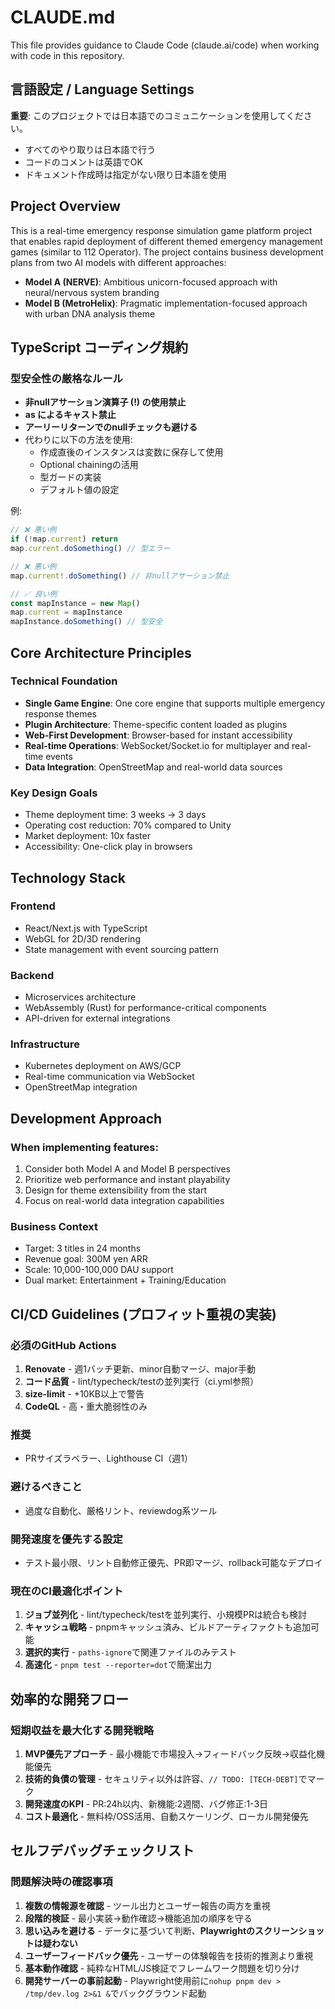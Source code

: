 # CLAUDE.md

This file provides guidance to Claude Code (claude.ai/code) when working with code in this repository.

## 言語設定 / Language Settings

**重要**: このプロジェクトでは日本語でのコミュニケーションを使用してください。

- すべてのやり取りは日本語で行う
- コードのコメントは英語でOK
- ドキュメント作成時は指定がない限り日本語を使用

## Project Overview

This is a real-time emergency response simulation game platform project that enables rapid deployment of different themed emergency management games (similar to 112 Operator). The project contains business development plans from two AI models with different approaches:

- **Model A (NERVE)**: Ambitious unicorn-focused approach with neural/nervous system branding
- **Model B (MetroHelix)**: Pragmatic implementation-focused approach with urban DNA analysis theme

## TypeScript コーディング規約

### 型安全性の厳格なルール

- **非nullアサーション演算子 (!) の使用禁止**
- **as によるキャスト禁止**
- **アーリーリターンでのnullチェックも避ける**
- 代わりに以下の方法を使用:
  - 作成直後のインスタンスは変数に保存して使用
  - Optional chainingの活用
  - 型ガードの実装
  - デフォルト値の設定

例:

```typescript
// ❌ 悪い例
if (!map.current) return
map.current.doSomething() // 型エラー

// ❌ 悪い例
map.current!.doSomething() // 非nullアサーション禁止

// ✅ 良い例
const mapInstance = new Map()
map.current = mapInstance
mapInstance.doSomething() // 型安全
```

## Core Architecture Principles

### Technical Foundation

- **Single Game Engine**: One core engine that supports multiple emergency response themes
- **Plugin Architecture**: Theme-specific content loaded as plugins
- **Web-First Development**: Browser-based for instant accessibility
- **Real-time Operations**: WebSocket/Socket.io for multiplayer and real-time events
- **Data Integration**: OpenStreetMap and real-world data sources

### Key Design Goals

- Theme deployment time: 3 weeks → 3 days
- Operating cost reduction: 70% compared to Unity
- Market deployment: 10x faster
- Accessibility: One-click play in browsers

## Technology Stack

### Frontend

- React/Next.js with TypeScript
- WebGL for 2D/3D rendering
- State management with event sourcing pattern

### Backend

- Microservices architecture
- WebAssembly (Rust) for performance-critical components
- API-driven for external integrations

### Infrastructure

- Kubernetes deployment on AWS/GCP
- Real-time communication via WebSocket
- OpenStreetMap integration

## Development Approach

### When implementing features:

1. Consider both Model A and Model B perspectives
2. Prioritize web performance and instant playability
3. Design for theme extensibility from the start
4. Focus on real-world data integration capabilities

### Business Context

- Target: 3 titles in 24 months
- Revenue goal: 300M yen ARR
- Scale: 10,000-100,000 DAU support
- Dual market: Entertainment + Training/Education

## CI/CD Guidelines (プロフィット重視の実装)

### 必須のGitHub Actions

1. **Renovate** - 週1バッチ更新、minor自動マージ、major手動
2. **コード品質** - lint/typecheck/testの並列実行（ci.yml参照）
3. **size-limit** - +10KB以上で警告
4. **CodeQL** - 高・重大脆弱性のみ

### 推奨

- PRサイズラベラー、Lighthouse CI（週1）

### 避けるべきこと

- 過度な自動化、厳格リント、reviewdog系ツール

### 開発速度を優先する設定

- テスト最小限、リント自動修正優先、PR即マージ、rollback可能なデプロイ

### 現在のCI最適化ポイント

1. **ジョブ並列化** - lint/typecheck/testを並列実行、小規模PRは統合も検討
2. **キャッシュ戦略** - pnpmキャッシュ済み、ビルドアーティファクトも追加可能
3. **選択的実行** - `paths-ignore`で関連ファイルのみテスト
4. **高速化** - `pnpm test --reporter=dot`で簡潔出力

## 効率的な開発フロー

### 短期収益を最大化する開発戦略

1. **MVP優先アプローチ** - 最小機能で市場投入→フィードバック反映→収益化機能優先
2. **技術的負債の管理** - セキュリティ以外は許容、`// TODO: [TECH-DEBT]`でマーク
3. **開発速度のKPI** - PR:24h以内、新機能:2週間、バグ修正:1-3日
4. **コスト最適化** - 無料枠/OSS活用、自動スケーリング、ローカル開発優先

## セルフデバッグチェックリスト

### 問題解決時の確認事項

1. **複数の情報源を確認** - ツール出力とユーザー報告の両方を重視
2. **段階的検証** - 最小実装→動作確認→機能追加の順序を守る
3. **思い込みを避ける** - データに基づいて判断、**Playwrightのスクリーンショットは疑わない**
4. **ユーザーフィードバック優先** - ユーザーの体験報告を技術的推測より重視
5. **基本動作確認** - 純粋なHTML/JS検証でフレームワーク問題を切り分け
6. **開発サーバーの事前起動** - Playwright使用前に`nohup pnpm dev > /tmp/dev.log 2>&1 &`でバックグラウンド起動
